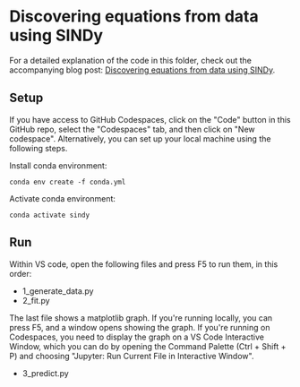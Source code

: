# Discovering equations from data using SINDy

For a detailed explanation of the code in this folder, check out the accompanying blog post: [Discovering equations from data using SINDy](https://bea.stollnitz.com/blog/sindy-lorenz/).


## Setup

If you have access to GitHub Codespaces, click on the "Code" button in this GitHub repo, select the "Codespaces" tab, and then click on "New codespace". Alternatively, you can set up your local machine using the following steps.

Install conda environment:

```
conda env create -f conda.yml
```

Activate conda environment:

```
conda activate sindy
```


## Run

Within VS code, open the following files and press F5 to run them, in this order:
* 1_generate_data.py
* 2_fit.py

The last file shows a matplotlib graph. If you're running locally, you can press F5, and a window opens showing the graph. If you're running on Codespaces, you need to display the graph on a VS Code Interactive Window, which you can do by opening the Command Palette (Ctrl + Shift + P) and choosing "Jupyter: Run Current File in Interactive Window".
* 3_predict.py

